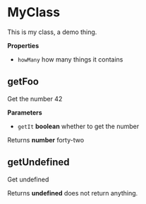 # MyClass

This is my class, a demo thing.

**Properties**

-   `howMany`  how many things it contains


## getFoo

Get the number 42

**Parameters**

-   `getIt` **boolean** whether to get the number


Returns **number** forty-two


## getUndefined

Get undefined

Returns **undefined** does not return anything.

